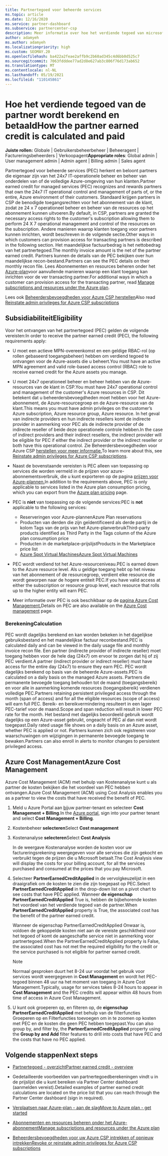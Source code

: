 ```yaml
---
title: Partnertegoed voor beheerde services
ms.topic: article
ms.date: 12/16/2020
ms.service: partner-dashboard
ms.subservice: partnercenter-csp
description: Meer informatie over hoe het verdiende tegoed van microsoft-partners (PEC) voor beheerde services wordt berekend en betaald, en hoe u ervoor kunt zorgen dat u in aanmerking komt.
author: adamyeh
ms.author: adamyeh
ms.localizationpriority: high
ms.custom: SEOMAY.20
ms.openlocfilehash: ba422a2feae2affb9c2b60ad345c4d6bb0d525c7
ms.sourcegitcommit: 7063fdddee77ad2d8e627ab3c806f76d173ab652
ms.translationtype: MT
ms.contentlocale: nl-NL
ms.lasthandoff: 05/19/2021
ms.locfileid: "110145861"
---
```

# <a name="how-the-partner-earned-credit-is-calculated-and-paid"></a><span data-ttu-id="44c7f-103">Hoe het verdiende tegoed van de partner wordt berekend en betaald</span><span class="sxs-lookup"><span data-stu-id="44c7f-103">How the partner earned credit is calculated and paid</span></span>

<span data-ttu-id="44c7f-104">**Juiste rollen:** Globale | Gebruikersbeheerbeheer | Beheeragent | Factureringsbeheerders | Verkoopagent</span><span class="sxs-lookup"><span data-stu-id="44c7f-104">**Appropriate roles**: Global admin | User management admin | Admin agent | Billing admin | Sales agent</span></span>

<span data-ttu-id="44c7f-105">Partnertegoed voor beheerde services (PEC) herkent en beloont partners die eigenaar zijn van het 24x7 IT-operationele beheer en beheer van onderdelen van of de volledige Azure-omgeving van hun klanten.</span><span class="sxs-lookup"><span data-stu-id="44c7f-105">Partner earned credit for managed services (PEC) recognizes and rewards partners that own the 24x7 IT operational control and management of parts of, or the entire, Azure environment of their customers.</span></span> <span data-ttu-id="44c7f-106">Standaard krijgen partners in CSP de benodigde toegangsrechten voor het abonnement van de klant, zodat ze 24 x 7 operationeel beheer en beheer van de resources op het abonnement kunnen uitvoeren.</span><span class="sxs-lookup"><span data-stu-id="44c7f-106">By default, in CSP, partners are granted the necessary access rights to the customer's subscription allowing them to perform 24 X 7 operational management and control of the resources on the subscription.</span></span> <span data-ttu-id="44c7f-107">Andere manieren waarop klanten toegang voor partners kunnen inrichten, wordt beschreven in de volgende sectie.</span><span class="sxs-lookup"><span data-stu-id="44c7f-107">Other ways in which customers can provision access for transacting partners is described in the following section.</span></span> <span data-ttu-id="44c7f-108">Het maandelijkse factuurbedrag is het nettobedrag van het partnertegoed.</span><span class="sxs-lookup"><span data-stu-id="44c7f-108">The monthly invoice amount is the net of the partner earned credit.</span></span> <span data-ttu-id="44c7f-109">Partners kunnen de details van de PEC bekijken over hun maandelijkse recon-bestand.</span><span class="sxs-lookup"><span data-stu-id="44c7f-109">Partners can see the PEC details on their monthly recon file.</span></span> <span data-ttu-id="44c7f-110">Lees Abonnementen en resources beheren onder het [Azure-plan](azure-plan-manage.md)voor aanvullende manieren waarop een klant toegang kan inrichten voor de ver transacting partner.</span><span class="sxs-lookup"><span data-stu-id="44c7f-110">For additional ways in which a customer can provision access for the transacting partner, read [Manage subscriptions and resources under the Azure plan](azure-plan-manage.md).</span></span>

<span data-ttu-id="44c7f-111">Lees ook [Beheerdersbevoegdheden voor Azure CSP herstellen](revoke-reinstate-csp.md)</span><span class="sxs-lookup"><span data-stu-id="44c7f-111">Also read [Reinstate admin privileges for Azure CSP subscriptions](revoke-reinstate-csp.md)</span></span>

## <a name="eligibility"></a><span data-ttu-id="44c7f-112">Subsidiabiliteit</span><span class="sxs-lookup"><span data-stu-id="44c7f-112">Eligibility</span></span>

<span data-ttu-id="44c7f-113">Voor het ontvangen van het partnertegoed (PEC) gelden de volgende vereisten:</span><span class="sxs-lookup"><span data-stu-id="44c7f-113">In order to receive the partner earned credit (PEC), the following requirements apply:</span></span> 

- <span data-ttu-id="44c7f-114">U moet een actieve MPN-overeenkomst en een geldige RBAC-rol (op rollen gebaseerd toegangsbeheer) hebben om verdiend tegoed te ontvangen voor de Azure-assets die u beheert.</span><span class="sxs-lookup"><span data-stu-id="44c7f-114">You must have an active MPN agreement and valid role-based access control (RBAC) role to receive earned credit for the Azure assets you manage.</span></span>

- <span data-ttu-id="44c7f-115">U moet 24x7 operationeel beheer en beheer hebben van de Azure-resources van de klant in CSP.</span><span class="sxs-lookup"><span data-stu-id="44c7f-115">You must have 24x7 operational control and management of the customer's Azure resources in CSP.</span></span> <span data-ttu-id="44c7f-116">Dit betekent dat u beheerdersbevoegdheden moet hebben voor het Azure-abonnement, de Azure-resourcegroep en de Azure-resource van de klant.</span><span class="sxs-lookup"><span data-stu-id="44c7f-116">This means you must have admin privileges on the customer’s Azure subscription, Azure resource group, Azure resource.</span></span> <span data-ttu-id="44c7f-117">In het geval van indirecte providers en hun indirecte resellers komt de indirecte provider in aanmerking voor PEC als de indirecte provider of de indirecte reseller of beide deze operationele controle hebben.</span><span class="sxs-lookup"><span data-stu-id="44c7f-117">In the case of indirect providers and their indirect resellers, the indirect provider will be eligible for PEC if either the indirect provider or the indirect reseller or both have this operational control.</span></span> <span data-ttu-id="44c7f-118">Zie Beheerdersbevoegdheden voor Azure CSP [herstellen voor meer informatie.](./revoke-reinstate-csp.md)</span><span class="sxs-lookup"><span data-stu-id="44c7f-118">To learn more about this, see [Reinstate admin privileges for Azure CSP subscriptions](./revoke-reinstate-csp.md).</span></span>

- <span data-ttu-id="44c7f-119">Naast de bovenstaande vereisten is PEC alleen van toepassing op services die worden vermeld in de prijzen voor azure-abonnementsverbruik, die u kunt exporteren op de pagina [prijzen voor Azure-plannen.](https://partner.microsoft.com/commerce/sales)</span><span class="sxs-lookup"><span data-stu-id="44c7f-119">In addition to the requirements above, PEC is only applicable to services listed in the Azure plan consumption pricing, which you can export from the [Azure plan pricing](https://partner.microsoft.com/commerce/sales) page.</span></span>

- <span data-ttu-id="44c7f-120">PEC is **niet** van toepassing op de volgende services:</span><span class="sxs-lookup"><span data-stu-id="44c7f-120">PEC is **not** applicable to the following services:</span></span>
    - <span data-ttu-id="44c7f-121">Reserveringen voor Azure-plannen</span><span class="sxs-lookup"><span data-stu-id="44c7f-121">Azure Plan reservations</span></span>
    - <span data-ttu-id="44c7f-122">Producten van derden die zijn geïdentificeerd als derde partij in de kolom Tags van de prijs van het Azure-planverbruik</span><span class="sxs-lookup"><span data-stu-id="44c7f-122">Third-party products identified as Third Party in the Tags column of the Azure plan consumption price</span></span>
    - <span data-ttu-id="44c7f-123">Producten in de marketplace-prijslijst</span><span class="sxs-lookup"><span data-stu-id="44c7f-123">Products in the Marketplace price list</span></span>
    - [<span data-ttu-id="44c7f-124">Azure Spot Virtual Machines</span><span class="sxs-lookup"><span data-stu-id="44c7f-124">Azure Spot Virtual Machines</span></span>](https://partner.microsoft.com/resources/collection/azure-spot-in-csp#/)

- <span data-ttu-id="44c7f-125">PEC wordt verdiend tot het Azure-resourceniveau.</span><span class="sxs-lookup"><span data-stu-id="44c7f-125">PEC is earned down to the Azure resource level.</span></span> <span data-ttu-id="44c7f-126">Als u geldige toegang hebt op het niveau van het abonnement of de resourcegroep, verdient elke resource die wordt geworpen naar de hogere entiteit PEC.</span><span class="sxs-lookup"><span data-stu-id="44c7f-126">If you have valid access at either the subscription or resource group level, each resource that rolls up to the higher entity will earn PEC.</span></span>

- <span data-ttu-id="44c7f-127">Meer informatie over PEC is ook beschikbaar op de [pagina Azure Cost Management.](/azure/cost-management-billing/costs/get-started-partners)</span><span class="sxs-lookup"><span data-stu-id="44c7f-127">Details on PEC are also available on the [Azure Cost management](/azure/cost-management-billing/costs/get-started-partners) page.</span></span>

### <a name="calculation"></a><span data-ttu-id="44c7f-128">Berekening</span><span class="sxs-lookup"><span data-stu-id="44c7f-128">Calculation</span></span>

<span data-ttu-id="44c7f-129">PEC wordt dagelijks berekend en kan worden bekeken in het dagelijkse gebruiksbestand en het maandelijkse factuur reconbestand.</span><span class="sxs-lookup"><span data-stu-id="44c7f-129">PEC is calculated daily and can be viewed in the daily usage file and monthly invoice recon file.</span></span> <span data-ttu-id="44c7f-130">Een partner (indirecte provider of indirecte reseller) moet toegang hebben voor de hele dag (24x7) om ervoor te zorgen dat hij of zij PEC verdient.</span><span class="sxs-lookup"><span data-stu-id="44c7f-130">A partner (indirect provider or indirect reseller) must have access for the entire day (24x7) to ensure they earn PEC.</span></span> <span data-ttu-id="44c7f-131">PEC wordt dagelijks berekend op basis van de beheerde Azure-assets.</span><span class="sxs-lookup"><span data-stu-id="44c7f-131">PEC is calculated on a daily basis on the managed Azure assets.</span></span> <span data-ttu-id="44c7f-132">Partners die permanente bevoegde toegang behouden tot de maand (toegangsbereik) en voor alle in aanmerking komende resources (toegangsbereik) verdienen volledige PEC.</span><span class="sxs-lookup"><span data-stu-id="44c7f-132">Partners retaining persistent privileged access through the month (span of access) and for all the eligible resources (scope of access) will earn full PEC.</span></span> <span data-ttu-id="44c7f-133">Bereik- en bereikvermindering resulteert in een lager PEC-tarief voor de maand.</span><span class="sxs-lookup"><span data-stu-id="44c7f-133">Scope and span reduction will result in lower PEC rate for the month.</span></span> <span data-ttu-id="44c7f-134">Het bestand met dagelijks beoordeeld gebruik wordt dagelijks op een Azure-asset gebruikt, ongeacht of PEC al dan niet wordt toegepast.</span><span class="sxs-lookup"><span data-stu-id="44c7f-134">Daily rated usage file shows on a daily basis on an Azure asset, whether PEC is applied or not.</span></span> <span data-ttu-id="44c7f-135">Partners kunnen zich ook registreren voor waarschuwingen om wijzigingen in permanente bevoegde toegang te bewaken.</span><span class="sxs-lookup"><span data-stu-id="44c7f-135">Partners can also enroll in alerts to monitor changes to persistent privileged access.</span></span>

## <a name="azure-cost-management"></a><span data-ttu-id="44c7f-136">Azure Cost Management</span><span class="sxs-lookup"><span data-stu-id="44c7f-136">Azure Cost Management</span></span>

<span data-ttu-id="44c7f-137">Azure Cost Management (ACM) met behulp van Kostenanalyse kunt u als partner de kosten bekijken die het voordeel van PEC hebben ontvangen.</span><span class="sxs-lookup"><span data-stu-id="44c7f-137">Azure Cost Management (ACM) using Cost Analysis enables you as a partner to view the costs that have received the benefit of PEC.</span></span>  

1. <span data-ttu-id="44c7f-138">Meld u Azure Portal aan [bij](https://portal.azure.com)uw partner-tenant en selecteer **Cost Management + Billing**.</span><span class="sxs-lookup"><span data-stu-id="44c7f-138">In the [Azure portal](https://portal.azure.com), sign into your partner tenant and select **Cost Management + Billing**.</span></span>

2. <span data-ttu-id="44c7f-139">Kostenbeheer **selecteren**</span><span class="sxs-lookup"><span data-stu-id="44c7f-139">Select **Cost management**</span></span>

3. <span data-ttu-id="44c7f-140">Kostenanalyse **selecteren**</span><span class="sxs-lookup"><span data-stu-id="44c7f-140">Select **Cost Analysis**</span></span>

   <span data-ttu-id="44c7f-141">In de weergave Kostenanalyse worden de kosten voor uw factureringsrekening weergegeven voor alle services die zijn gekocht en verbruikt tegen de prijzen die u Microsoft betaalt.</span><span class="sxs-lookup"><span data-stu-id="44c7f-141">The Cost Analysis view will display the costs for your billing account, for all the services purchased and consumed at the prices that you pay Microsoft.</span></span>

4. <span data-ttu-id="44c7f-142">Selecteer **PartnerEarnedCreditApplied** in de vervolgkeuzelijst in een draaigrafiek om de kosten te zien die zijn toegepast op PEC.</span><span class="sxs-lookup"><span data-stu-id="44c7f-142">Select **PartnerEarnedCreditApplied** in the drop-down list on a pivot chart to see costs that have PEC applied.</span></span> <span data-ttu-id="44c7f-143">Wanneer **de eigenschap PartnerEarnedCreditApplied** True is, hebben de bijbehorende kosten het voordeel van het verdiende tegoed van de partner.</span><span class="sxs-lookup"><span data-stu-id="44c7f-143">When **PartnerEarnedCreditApplied** property is True, the associated cost has the benefit of the partner earned credit.</span></span> 

   <span data-ttu-id="44c7f-144">Wanneer de eigenschap PartnerEarnedCreditApplied Onwaar is, voldoen de gekoppelde kosten niet aan de vereiste geschiktheid voor het tegoed of komt de aangeschafte service niet in aanmerking voor partnertegoed.</span><span class="sxs-lookup"><span data-stu-id="44c7f-144">When the PartnerEarnedCreditApplied property is False, the associated cost has not met the required eligibility for the credit or the service purchased is not eligible for partner earned credit.</span></span>

   >[!NOTE] 
   ><span data-ttu-id="44c7f-145">Normaal gesproken duurt het 8-24 uur voordat het gebruik voor services wordt weergegeven in **Cost Management** en wordt het PEC-tegoed binnen 48 uur na het moment van toegang in Azure Cost Management.</span><span class="sxs-lookup"><span data-stu-id="44c7f-145">Typically, usage for services takes 8-24 hours to appear in **Cost Management** and the PEC credits will appear within 48 hours from time of access in Azure Cost Management.</span></span>

5. <span data-ttu-id="44c7f-146">U kunt ook groeperen op, en filteren op, de  **eigenschap PartnerEarnedCreditApplied** met behulp van de filterfuncties Groeperen op en Filterfuncties toevoegen om in te zoomen op kosten met PEC en de kosten die geen PEC hebben toegepast.</span><span class="sxs-lookup"><span data-stu-id="44c7f-146">You can also group by, and filter by, the **PartnerEarnedCreditApplied** property using the **Group by and Add** filter features to drill into costs that have PEC and the costs that have no PEC applied.</span></span>

## <a name="next-steps"></a><span data-ttu-id="44c7f-147">Volgende stappen</span><span class="sxs-lookup"><span data-stu-id="44c7f-147">Next steps</span></span>

- [<span data-ttu-id="44c7f-148">Partnertegoed - overzicht</span><span class="sxs-lookup"><span data-stu-id="44c7f-148">Partner earned credit - overview</span></span>](partner-earned-credit.md)

- <span data-ttu-id="44c7f-149">Gedetailleerde voorbeelden van partnertegoedberekeningen vindt u in de prijslijst die u kunt bereiken via Partner Center dashboard (aanmelden vereist).</span><span class="sxs-lookup"><span data-stu-id="44c7f-149">Detailed examples of partner earned credit calculations are located on the price list that you can reach through the Partner Center dashboard (sign in required).</span></span>

- [<span data-ttu-id="44c7f-150">Verplaatsen naar Azure-plan - aan de slag</span><span class="sxs-lookup"><span data-stu-id="44c7f-150">Move to Azure plan - get started</span></span>](azure-plan-get-started.md)

- [<span data-ttu-id="44c7f-151">Abonnementen en resources beheren onder het Azure-abonnement</span><span class="sxs-lookup"><span data-stu-id="44c7f-151">Manage subscriptions and resources under the Azure plan</span></span>](azure-plan-manage.md)

- [<span data-ttu-id="44c7f-152">Beheerdersbevoegdheden voor uw Azure CSP intrekken of opnieuw intrekken</span><span class="sxs-lookup"><span data-stu-id="44c7f-152">Revoke or reinstate admin privileges for Azure CSP subscriptions</span></span>](revoke-reinstate-csp.md)
